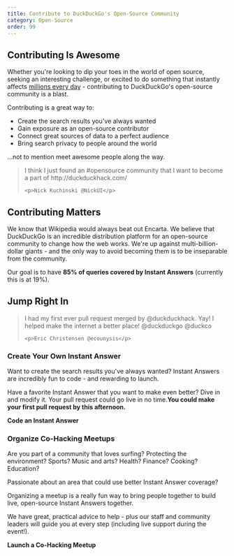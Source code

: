 ```yaml
---
title: Contribute to DuckDuckGo's Open-Source Community
category: Open-Source
order: 99
---
```


<h2>Contributing Is Awesome</h2>

<p>
    Whether you're looking to dip your toes in the world of open source, seeking
    an interesting challenge, or excited to do something that instantly affects
    <a href="https://duckduckgo.com/traffic.html">millions every day</a> -
    contributing to DuckDuckGo's open-source community is a blast.
</p>

<p>Contributing is a great way to:</p>

<ul>
    <li>Create the search results you've always wanted</li>
    <li>Gain exposure as an open-source contributor</li>
    <li>Connect great sources of data to a perfect audience</li>
    <li>Bring search privacy to people around the world</li>
</ul>
<p>...not to mention meet awesome people along the way.</p>

<blockquote>
    <p>
        I think I just found an #opensource community that I want to become a part
        of http://duckduckhack.com/
    </p>

    <p>Nick Kuchinski @NickUI</p>
</blockquote>

<h2>Contributing Matters</h2>

<p>
    We know that Wikipedia would always beat out Encarta. We believe that
    DuckDuckGo is an incredible distribution platform for an open-source community
    to change how the web works. We're up against multi-billion-dollar giants -
    and the only way to avoid becoming them is to be inseparable from the
    community.
</p>

<p>
    Our goal is to have
    <strong>85% of queries covered by Instant Answers</strong> (currently this is
    at 19%).
</p>

<h2>Jump Right In</h2>

<blockquote>
    <p>
        I had my first ever pull request merged by @duckduckhack. Yay! I helped make
        the internet a better place! @duckduckgo @duckco
    </p>

    <p>Eric Christensen @ecounysis</p>
</blockquote>

<h3>Create Your Own Instant Answer</h3>

<p>
    Want to create the search results you've always wanted? Instant Answers are
    incredibly fun to code - and rewarding to launch.
</p>

<p>
    Have a favorite Instant Answer that you want to make even better? Dive in and
    modify it. Your pull request could go live in no time.<strong>You could make your first pull request by this afternoon.</strong>
</p>

<p>
    <strong>Code an Instant Answer</strong>
</p>

<h3>Organize Co-Hacking Meetups</h3>

<p>
    Are you part of a community that loves surfing? Protecting the environment?
    Sports? Music and arts? Health? Finance? Cooking? Education?
</p>

<p>Passionate about an area that could use better Instant Answer coverage?</p>

<p>
    Organizing a meetup is a really fun way to bring people together to build
    live, open-source Instant Answers together.
</p>

<p>
    We have great, practical advice to help - plus our staff and community leaders
    will guide you at every step (including live support during the event!).
</p>

<p>
    <strong>Launch a Co-Hacking Meetup</strong>
</p>
